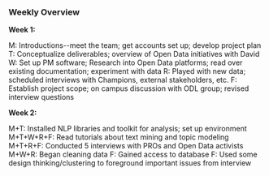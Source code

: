 ### Weekly Overview

**Week 1:**

M: Introductions--meet the team; get accounts set up; develop project plan
T: Conceptualize deliverables; overview of Open Data initiatives with David
W: Set up PM software; Research into Open Data platforms; read over existing documentation; experiment with data
R: Played with new data; scheduled interviews with Champions, external stakeholders, etc.
F: Establish project scope; on campus discussion with ODL group; revised interview questions

**Week 2:**

M+T: Installed NLP libraries and toolkit for analysis; set up environment
M+T+W+R+F: Read tutorials about text mining and topic modeling
M+T+R+F: Conducted 5 interviews with PROs and Open Data activists
M+W+R: Began cleaning data
F: Gained access to database
F: Used some design thinking/clustering to foreground important issues from interview
